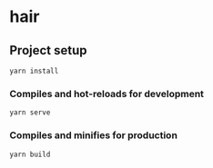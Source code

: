 <!--
 * @Description: 
 * @Author: rk
 * @Date: 2020-12-07 18:08:19
-->
# hair
## Project setup
```
yarn install
```

### Compiles and hot-reloads for development
```
yarn serve
```

### Compiles and minifies for production
```
yarn build
```

